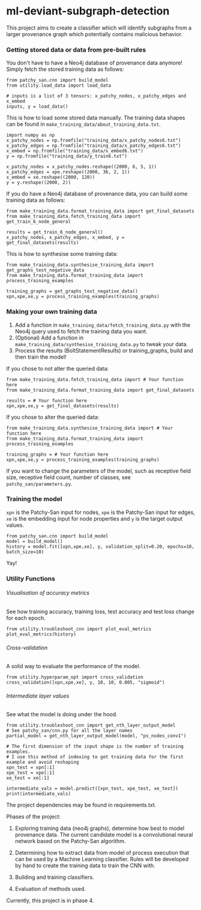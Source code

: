 # ml-deviant-subgraph-detection
This project aims to create a classifier which will identify subgraphs from a larger provenance graph which potentially contains malicious behavior.

### Getting stored data or data from pre-built rules
You don't have to have a Neo4j database of provenance data anymore! Simply fetch the stored training data as follows:
```
from patchy_san.cnn import build_model
from utility.load_data import load_data

# inputs is a list of 3 tensors: x_patchy_nodes, x_patchy_edges and x_embed
inputs, y = load_data()
```
This is how to load some stored data manually. The training data shapes can be found in
`make_training_data/about_training_data.txt`.
```
import numpy as np
x_patchy_nodes = np.fromfile("training_data/x_patchy_nodes6.txt")
x_patchy_edges = np.fromfile("training_data/x_patchy_edges6.txt")
x_embed = np.fromfile("training_data/x_embed6.txt")
y = np.fromfile("training_data/y_train6.txt")

x_patchy_nodes = x_patchy_nodes.reshape((2000, 6, 5, 1))
x_patchy_edges = xpe.reshape((2000, 36, 2, 1))
x_embed = xe.reshape((2000, 120))
y = y.reshape((2000, 2))
```

If you do have a Neo4j database of provenance data, you can build some training data as follows:
```
from make_training_data.format_training_data import get_final_datasets
from make_training_data.fetch_training_data import get_train_6_node_general

results = get_train_6_node_general()
x_patchy_nodes, x_patchy_edges, x_embed, y = get_final_datasets(results)
```

This is how to synthesise some training data:
```
from make_training_data.synthesise_training_data import get_graphs_test_negative_data
from make_training_data.format_training_data import process_training_examples

training_graphs = get_graphs_test_negative_data()
xpn,xpe,xe,y = process_training_examples(training_graphs)
```

### Making your own training data

1. Add a function in ```make_training_data/fetch_training_data.py``` with the Neo4j query used to
fetch the training data you want.
2. (Optional) Add a function in ```make_training_data/synthesise_training_data.py``` to tweak your data.
3. Process the results (BoltStatementResults) or training_graphs, build and then train the model!

If you chose to not alter the queried data:
```
from make_training_data.fetch_training_data import # Your function here
from make_training_data.format_training_data import get_final_datasets

results = # Your function here
xpn,xpe,xe,y = get_final_datasets(results)
```

If you chose to alter the queried data:
```
from make_training_data.synthesise_training_data import # Your function here
from make_training_data.format_training_data import process_training_examples

training_graphs = # Your function here
xpn,xpe,xe,y = process_training_examples(training_graphs)
```

If you want to change the parameters of the model, such as receptive field size, receptive
field count, number of classes, see `patchy_san/parameters.py`.

### Training the model
`xpn` is the Patchy-San input for nodes, `xpe` is the Patchy-San input for edges, `xe` is the embedding
input for node properties and `y` is the target output values.
```
from patchy_san.cnn import build_model
model = build_model()
history = model.fit([xpn,xpe,xe], y, validation_split=0.20, epochs=10, batch_size=10)
```
Yay!

### Utility Functions

###### Visualisation of accuracy metrics
See how training accuracy, training loss, test accuracy and test loss change for each epoch.
```
from utility.troubleshoot_cnn import plot_eval_metrics
plot_eval_metrics(history)
```

###### Cross-validation
A solid way to evaluate the performance of the model.
```
from utility.hyperparam_opt import cross_validation
cross_validation([xpn,xpe,xe], y, 10, 10, 0.005, "sigmoid")
```

###### Intermediate layer values
See what the model is doing under the hood.
```
from utility.troubleshoot_cnn import get_nth_layer_output_model
# See patchy_san/cnn.py for all the layer names
partial_model = get_nth_layer_output_model(model, "ps_nodes_conv1")

# The first dimension of the input shape is the number of training examples.
# I use this method of indexing to get training data for the first example and avoid reshaping
xpn_test = xpn[:1]
xpe_test = xpe[:1]
xe_test = xe[:1]

intermediate_vals = model.predict([xpn_test, xpe_test, xe_test])
print(intermediate_vals)
```


The project dependencies may be found in requirements.txt.

Phases of the project:
1) Exploring training data (neo4j graphs), determine how best to model provenance data. The current candidate model is a convolutional neural network based on the Patchy-San algorithm.

2) Determining how to extract data from model of process execution that can be used by a Machine Learning classifier. Rules will be developed by hand to create the training data to train the CNN with.

3) Building and training classifiers.

4) Evaluation of methods used.

Currently, this project is in phase 4.
